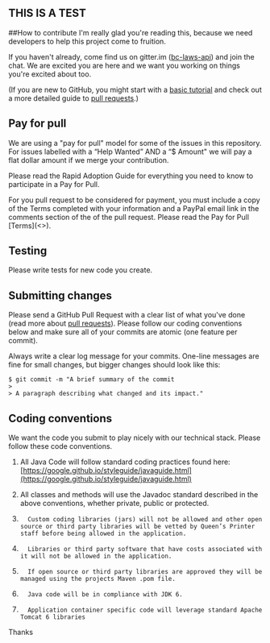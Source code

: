 ## THIS IS A TEST

##How to contribute
I'm really glad you're reading this, because we need developers to help this project come to fruition.

If you haven't already, come find us on gitter.im ([bc-laws-api](https://gitter.im/bcgov/bc-laws-api)) and join the chat. We are excited you are here and we want you working on things you're excited about too.

(If you are new to GitHub, you might start with a [basic tutorial](https://help.github.com/articles/set-up-git) and  check out a more detailed guide to [pull requests](https://help.github.com/articles/using-pull-requests/).)



## Pay for pull

We are using a "pay for pull" model for some of the issues in this repository. For issues labelled with a “Help Wanted” AND a “$ Amount" we will pay a flat dollar amount if we merge your contribution. 

Please read the Rapid Adoption Guide for everything you need to know to participate in a Pay for Pull.

For you pull request to be considered for payment, you must include a copy of the Terms completed with your information and a PayPal email link in the comments section of the of the pull request. Please read the Pay for Pull [Terms](<<terms link>>). 

## Testing

Please write tests for new code you create.

## Submitting changes

Please send a GitHub Pull Request with a clear list of what you've done (read more about [pull requests](http://help.github.com/pull-requests/)). Please follow our coding conventions below and make sure all of your commits are atomic (one feature per commit).

Always write a clear log message for your commits. One-line messages are fine for small changes, but bigger changes should look like this:

    $ git commit -m "A brief summary of the commit
    > 
    > A paragraph describing what changed and its impact."

## Coding conventions

We want the code you submit to play nicely with our technical stack. Please follow these code conventions.

1. All Java Code will follow standard coding practices found here:[https://google.github.io/styleguide/javaguide.html](https://google.github.io/styleguide/javaguide.html)


1. All classes and methods will use the Javadoc standard described in the above conventions, whether private, public or protected.

3.       Custom coding libraries (jars) will not be allowed and other open source or third party libraries will be vetted by Queen’s Printer staff before being allowed in the application.
4.       Libraries or third party software that have costs associated with it will not be allowed in the application.

5.       If open source or third party libraries are approved they will be managed using the projects Maven .pom file.

6.       Java code will be in compliance with JDK 6.
 
7.       Application container specific code will leverage standard Apache Tomcat 6 libraries


Thanks

